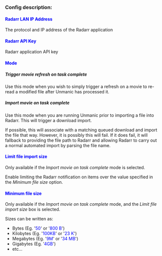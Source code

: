 
### Config description:


#### <span style="color:blue">Radarr LAN IP Address</span>
The protocol and IP address of the Radarr application


#### <span style="color:blue">Radarr API Key</span>
Radarr application API key


#### <span style="color:blue">Mode</span>

##### Trigger movie refresh on task complete
Use this mode when you wish to simply trigger a refresh on a movie to re-read a modified file after Unmanic has 
processed it.

##### Import movie on task complete
Use this mode when you are running Unmanic prior to importing a file into Radarr. 
This will trigger a download import.

If possible, this will associate with a matching queued download and import the file that way. However, it is possibly this will fail.
If it does fail, it will fallback to providing the file path to Radarr and allowing Radarr to carry out a normal 
automated import by parsing the file name.


#### <span style="color:blue">Limit file import size</span>
Only available if the *Import movie on task complete* mode is selected.

Enable limiting the Radarr notification on items over the value specified in the *Minimum file size* option.


#### <span style="color:blue">Minimum file size</span>
Only available if the *Import movie on task complete* mode, and the *Limit file import size* 
box is selected.

Sizes can be written as:

- Bytes (Eg. '<span style="color:blue">50</span>' or '<span style="color:blue">800 B</span>')
- Kilobytes (Eg. '<span style="color:blue">100KB</span>' or '<span style="color:blue">23 K</span>')
- Megabytes (Eg. '<span style="color:blue">9M</span>' or '<span style="color:blue">34 MB</span>')
- Gigabytes (Eg. '<span style="color:blue">4GB</span>')
- etc...
